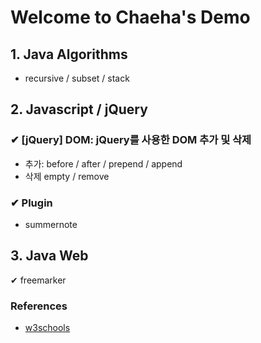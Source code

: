 # Welcome to Chaeha's Demo

## 1. Java Algorithms
- recursive / subset / stack  

## 2. Javascript / jQuery
### ✔ [jQuery] DOM: jQuery를 사용한 DOM 추가 및 삭제
- 추가: before / after / prepend / append
- 삭제 empty / remove
### ✔ Plugin
- summernote  

## 3. Java Web
✔ freemarker

### References  
- [w3schools](https://www.w3schools.com/)
